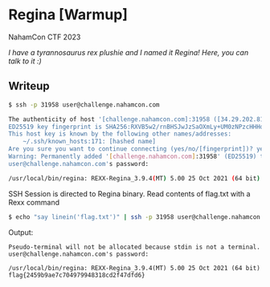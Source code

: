 # Regina [Warmup]

NahamCon CTF 2023

*I have a tyrannosaurus rex plushie and I named it Regina! Here, you can talk to it :)*

## Writeup

```bash
$ ssh -p 31958 user@challenge.nahamcon.com                                          Sun 18 Jun 2023 07:39:51 AM EDT

The authenticity of host '[challenge.nahamcon.com]:31958 ([34.29.202.81]:31958)' can't be established.
ED25519 key fingerprint is SHA256:RXVB5w2/rnBHSJwJzSaOXmLy+UM0zNPzcHHHqra3R2Q.
This host key is known by the following other names/addresses:
    ~/.ssh/known_hosts:171: [hashed name]
Are you sure you want to continue connecting (yes/no/[fingerprint])? yes
Warning: Permanently added '[challenge.nahamcon.com]:31958' (ED25519) to the list of known hosts.
user@challenge.nahamcon.com's password: 

/usr/local/bin/regina: REXX-Regina_3.9.4(MT) 5.00 25 Oct 2021 (64 bit)


```

SSH Session is directed to Regina binary. Read contents of flag.txt with a Rexx command

```bash
$ echo "say linein('flag.txt')" | ssh -p 31958 user@challenge.nahamcon.com      
```

Output:
```
Pseudo-terminal will not be allocated because stdin is not a terminal.
user@challenge.nahamcon.com's password: 

/usr/local/bin/regina: REXX-Regina_3.9.4(MT) 5.00 25 Oct 2021 (64 bit)
flag{2459b9ae7c704979948318cd2f47dfd6}
```
